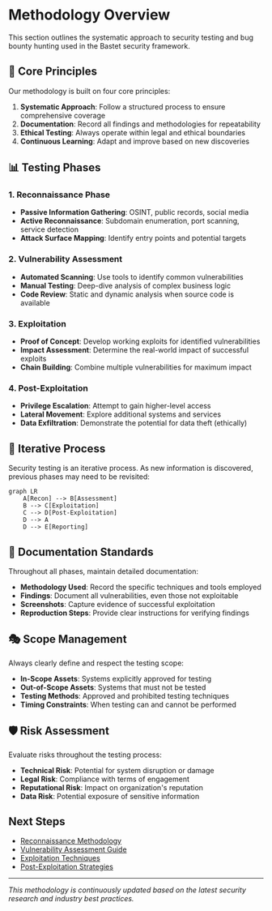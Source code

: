 # Methodology Overview

This section outlines the systematic approach to security testing and bug bounty hunting used in the Bastet security framework.

## 🎯 Core Principles

Our methodology is built on four core principles:

1. **Systematic Approach**: Follow a structured process to ensure comprehensive coverage
2. **Documentation**: Record all findings and methodologies for repeatability
3. **Ethical Testing**: Always operate within legal and ethical boundaries
4. **Continuous Learning**: Adapt and improve based on new discoveries

## 📊 Testing Phases

### 1. Reconnaissance Phase
- **Passive Information Gathering**: OSINT, public records, social media
- **Active Reconnaissance**: Subdomain enumeration, port scanning, service detection
- **Attack Surface Mapping**: Identify entry points and potential targets

### 2. Vulnerability Assessment
- **Automated Scanning**: Use tools to identify common vulnerabilities
- **Manual Testing**: Deep-dive analysis of complex business logic
- **Code Review**: Static and dynamic analysis when source code is available

### 3. Exploitation
- **Proof of Concept**: Develop working exploits for identified vulnerabilities
- **Impact Assessment**: Determine the real-world impact of successful exploits
- **Chain Building**: Combine multiple vulnerabilities for maximum impact

### 4. Post-Exploitation
- **Privilege Escalation**: Attempt to gain higher-level access
- **Lateral Movement**: Explore additional systems and services
- **Data Exfiltration**: Demonstrate the potential for data theft (ethically)

## 🔄 Iterative Process

Security testing is an iterative process. As new information is discovered, previous phases may need to be revisited:

```mermaid
graph LR
    A[Recon] --> B[Assessment]
    B --> C[Exploitation]
    C --> D[Post-Exploitation]
    D --> A
    D --> E[Reporting]
```

## 📝 Documentation Standards

Throughout all phases, maintain detailed documentation:

- **Methodology Used**: Record the specific techniques and tools employed
- **Findings**: Document all vulnerabilities, even those not exploitable
- **Screenshots**: Capture evidence of successful exploitation
- **Reproduction Steps**: Provide clear instructions for verifying findings

## 🎭 Scope Management

Always clearly define and respect the testing scope:

- **In-Scope Assets**: Systems explicitly approved for testing
- **Out-of-Scope Assets**: Systems that must not be tested
- **Testing Methods**: Approved and prohibited testing techniques
- **Timing Constraints**: When testing can and cannot be performed

## 🛡️ Risk Assessment

Evaluate risks throughout the testing process:

- **Technical Risk**: Potential for system disruption or damage
- **Legal Risk**: Compliance with terms of engagement
- **Reputational Risk**: Impact on organization's reputation
- **Data Risk**: Potential exposure of sensitive information

## Next Steps

- [Reconnaissance Methodology](reconnaissance.md)
- [Vulnerability Assessment Guide](vulnerability-assessment.md)
- [Exploitation Techniques](exploitation.md)
- [Post-Exploitation Strategies](post-exploitation.md)

---

*This methodology is continuously updated based on the latest security research and industry best practices.*
